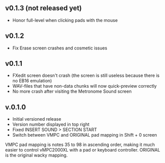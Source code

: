 ## v0.1.3 (not released yet)
* Honor full-level when clicking pads with the mouse

## v0.1.2
* Fix Erase screen crashes and cosmetic issues

## v0.1.1

* FXedit screen doesn't crash (the screen is still useless because there is no EB16 emulation)
* WAV-files that have non-data chunks will now quick-preview correctly
* No more crash after visiting the Metronome Sound screen

## v.0.1.0
* Initial versioned release
* Version number displayed in top right
* Fixed INSERT SOUND > SECTION START
* Switch between VMPC and ORIGINAL pad mapping in Shift + 0 screen

VMPC pad mapping is notes 35 to 98 in ascending order, making it much easier to control vMPC2000XL with a pad or keyboard controller. ORIGINAL is the original wacky mapping.

